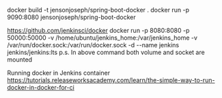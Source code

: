 docker build -t jensonjoseph/spring-boot-docker .
docker run -p 9090:8080 jensonjoseph/spring-boot-docker

https://github.com/jenkinsci/docker
docker run -p 8080:8080 -p 50000:50000 -v /home/ubuntu/jenkins_home:/var/jenkins_home -v /var/run/docker.sock:/var/run/docker.sock -d --name jenkins jenkins/jenkins:lts
p.s. In above command both volume and socket are mounted

Running docker in Jenkins container 
https://tutorials.releaseworksacademy.com/learn/the-simple-way-to-run-docker-in-docker-for-ci

